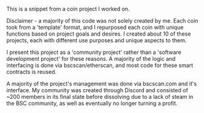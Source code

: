 This is a snippet from a coin project I worked on. 

Disclaimer - a majority of this code was not solely created by me. Each coin took from a 'template' format, and I repurposed each coin with unique functions based on project goals and desires. I created about 10 of these projects, each with different use purposes and unique aspects to them.

I present this project as a 'community project' rather than a 'software development project' for these reasons. A majority of the logic and interfacing is done via bscscan/etherscan, and most code for these smart contracts is reused. 

A majority of the project's management was done via bscscan.com and it's interface. My community was created through Discord and consisted of ~200 members in its final state before dissolving due to a lack of steam in the BSC community, as well as eventually no longer turning a profit. 
